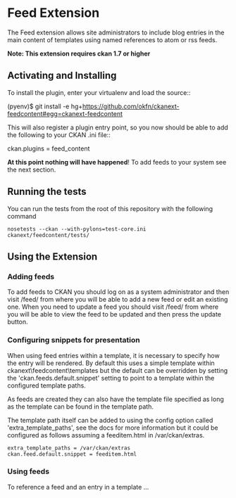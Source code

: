 # Feed Extension

The Feed extension allows site administrators to include blog entries in the main content of templates using named
references to atom or rss feeds.

**Note: This extension requires ckan 1.7 or higher**

## Activating and Installing

To install the plugin, enter your virtualenv and load the source::

 (pyenv)$ git install -e hg+https://github.com/okfn/ckanext-feedcontent#egg=ckanext-feedcontent

This will also register a plugin entry point, so you now should be
able to add the following to your CKAN .ini file::

 ckan.plugins = feed_content <other-plugins>

**At this point nothing will have happened**! To add feeds to your system see the next section.

## Running the tests

You can run the tests from the root of this repository with the following command

```
nosetests --ckan --with-pylons=test-core.ini ckanext/feedcontent/tests/
```

## Using the Extension

### Adding feeds

To add feeds to CKAN you should log on as a system administrator and then visit /feed/ from where you will be able to add a new feed or edit an existing one.  When you need to update a feed you should visit /feed/ from where you will be able to view the feed to be updated and then press the update button.

### Configuring snippets for presentation

When using feed entries within a template, it is necessary to specify how the entry will be rendered.  By default this uses a simple template within ckanext\feedcontent\templates but the default can be overridden by setting the 'ckan.feeds.default.snippet' setting to point to a template within the configured template paths.  

As feeds are created they can also have the template file specified as long as the template can be found in the template path.

The template path itself can be added to using the config option called 'extra_template_paths', see the docs for more information but it could be configured as follows assuming a feeditem.html in /var/ckan/extras.

```
extra_template_paths = /var/ckan/extras
ckan.feed.default.snippet = feeditem.html
```

### Using feeds

To reference a feed and an entry in a template ...


